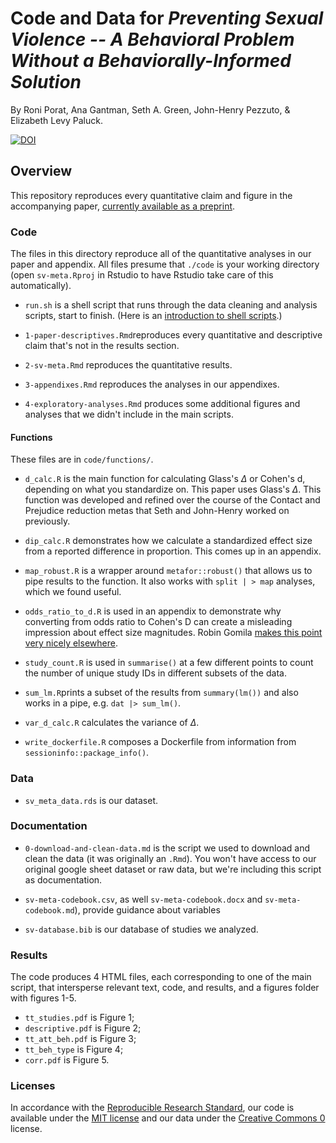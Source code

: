 # Code and Data for _Preventing Sexual Violence -- A Behavioral Problem Without a Behaviorally-Informed Solution_

By Roni Porat, Ana Gantman, Seth A. Green, John-Henry Pezzuto, \& Elizabeth Levy Paluck.

[![DOI](https://zenodo.org/badge/704228878.svg)](https://zenodo.org/doi/10.5281/zenodo.10694447)

## Overview

This repository reproduces every quantitative claim and figure in the accompanying paper, [currently available as a preprint](https://osf.io/preprints/psyarxiv/xgbzj).

### Code

The files in this directory reproduce all of the quantitative analyses in our paper and appendix. All files presume that `./code` is your working directory (open `sv-meta.Rproj` in Rstudio to have Rstudio take care of this automatically).

* `run.sh` is a shell script that runs through the data cleaning and analysis scripts, start to finish. (Here is an [introduction to shell scripts](https://swcarpentry.github.io/shell-novice/).)

* `1-paper-descriptives.Rmd`reproduces every quantitative and descriptive claim that's not in the results section. 

* `2-sv-meta.Rmd` reproduces the quantitative results.

* `3-appendixes.Rmd` reproduces the analyses in our appendixes.

* `4-exploratory-analyses.Rmd` produces some additional figures and analyses that we didn't include in the main scripts.

#### Functions

These files are in `code/functions/`.

* `d_calc.R` is the main function for calculating Glass's $\Delta$ or Cohen's d, depending on what you standardize on. This paper uses Glass's $\Delta$. This function was developed and refined over the course of the Contact and Prejudice reduction metas that Seth and John-Henry worked on previously. 

* `dip_calc.R` demonstrates how we calculate a standardized effect size from a reported difference in proportion. This comes up in an appendix.

* `map_robust.R` is a wrapper around `metafor::robust()` that allows us to pipe results to the function. It also works with `split | > map` analyses, which we found useful. 

* `odds_ratio_to_d.R` is used in an appendix to demonstrate why converting from odds ratio to Cohen's D can create a misleading impression about effect size magnitudes. Robin Gomila [makes this point very nicely elsewhere](https://www.robingomila.com/files/publications_pdfs/Gomila_2020_Logistic_vs_Linear.pdf). 

* `study_count.R` is used in `summarise()` at a few different points to count the number of unique study IDs in different subsets of the data.

* `sum_lm.R`prints a subset of the results from `summary(lm())` and also works in a pipe, e.g. `dat |> sum_lm()`.

* `var_d_calc.R` calculates the variance of $\Delta$.

* `write_dockerfile.R` composes a Dockerfile from information from `sessioninfo::package_info()`. 

### Data 

* `sv_meta_data.rds` is our dataset.

### Documentation

* `0-download-and-clean-data.md` is the script we used to download and clean the data (it was originally an `.Rmd`). You won't have access to our original google sheet dataset or raw data, but we're including this script as documentation.

* `sv-meta-codebook.csv`, as well `sv-meta-codebook.docx` and `sv-meta-codebook.md`), provide guidance about variables 

* `sv-database.bib` is our database of studies we analyzed.


### Results

The code produces 4 HTML files, each corresponding to one of the main script, that intersperse relevant text, code, and results, and a figures folder with figures 1-5.

* `tt_studies.pdf` is Figure 1;
* `descriptive.pdf` is Figure 2;
* `tt_att_beh.pdf` is Figure 3;
* `tt_beh_type` is Figure 4;
* `corr.pdf` is Figure 5.

### Licenses

In accordance with the [Reproducible Research Standard](https://papers.ssrn.com/sol3/papers.cfm?abstract_id=1362040), our code is available under the [MIT license](https://opensource.org/license/mit/) and our data under the [Creative Commons 0](https://creativecommons.org/publicdomain/zero/1.0/) license.
